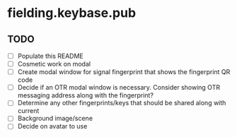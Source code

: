 # fielding.keybase.pub

## TODO
- [ ] Populate this README
- [ ] Cosmetic work on modal
- [ ] Create modal window for signal fingerprint that shows the fingerprint QR code
- [ ] Decide if an OTR modal window is necessary. Consider showing OTR messaging address along with the fingerprint?
- [ ] Determine any other fingerprints/keys that should be shared along with current
- [ ] Background image/scene
- [ ] Decide on avatar to use
